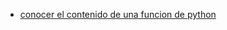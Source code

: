 

* [conocer el contenido de una funcion de python](https://stackoverflow.com/questions/427453/how-can-i-get-the-source-code-of-a-python-function)
